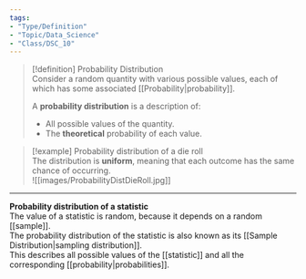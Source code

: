 ```yaml
---
tags:  
- "Type/Definition"  
- "Topic/Data_Science"  
- "Class/DSC_10"  
---
```

  
> [!definition] Probability Distribution  
> Consider a random quantity with various possible values, each of which has some associated [[Probability|probability]].  
>  
> A **probability distribution** is a description of:  
> - All possible values of the quantity.  
> - The **theoretical** probability of each value.  
  
> [!example] Probability distribution of a die roll  
> The distribution is **uniform**, meaning that each outcome has the same chance of occurring.  
> ![[images/ProbabilityDistDieRoll.jpg]]  
  
---
  
**Probability distribution of a statistic**  
The value of a statistic is random, because it depends on a random [[sample]].  
The probability distribution of the statistic is also known as its [[Sample Distribution|sampling distribution]].  
This describes all possible values of the [[statistic]] and all the corresponding [[probability|probabilities]].  
